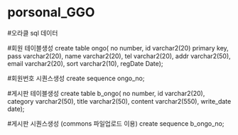 # porsonal_GGO


#오라클 sql 데이터


#회원 테이블생성
create table ongo(
	no number,
	id varchar2(20) primary key,
	pass varchar2(20),
	name varchar2(20),
	tel varchar2(20),
	addr varchar2(50),
	email varchar2(20),
	sort varchar2(10),
	regDate Date);


#회원번호 시퀀스생성
create sequence ongo_no;

#게시판 테이블생성
create table b_ongo(
	no number,
	id varchar2(20),
	category varchar2(50),
	title varchar2(50),
	content varchar2(550),
	write_date date);


#게시판 시퀀스생성  (commons 파일업로드 이용)
create sequence b_ongo_no;

